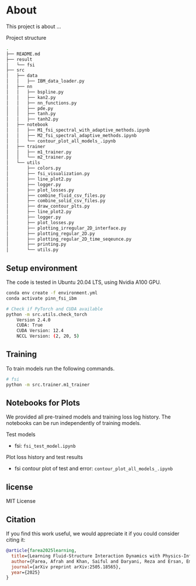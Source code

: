 # About

This project is about ...

Project structure

```bash
.
├── README.md
├── result
│   └── fsi
├── src
│   ├── data
│   │   ├── IBM_data_loader.py
│   ├── nn
│   │   ├── bspline.py
│   │   ├── kan2.py
│   │   ├── nn_functions.py
│   │   ├── pde.py
│   │   ├── tanh.py
│   │   ├── tanh2.py
│   ├── notebook
│   │   ├── M1_fsi_spectral_with_adaptive_methods.ipynb
│   │   ├── M2_fsi_spectral_adaptive_methods.ipynb
│   │   └── contour_plot_all_models_.ipynb  
│   ├── trainer
│   │   ├── m1_trainer.py
│   │   └── m2_trainer.py
│   └── utils
│       ├── colors.py
│       ├── fsi_visualization.py    
│       ├── line_plot2.py
│       ├── logger.py
│       ├── plot_losses.py
│       ├── combine_fluid_csv_files.py
│       ├── combine_solid_csv_files.py
│       ├── draw_contour_plts.py
│       ├── line_plot2.py
│       ├── logger.py
│       ├── plot_losses.py
│       ├── plotting_irregular_2D_interface.py
│       ├── plotting_regular_2D.py
│       ├── plotting_regular_2D_time_seqeunce.py
│       ├── printing.py
│       └── utils.py
```

## Setup environment

The code is tested in Ubuntu 20.04 LTS, using Nvidia A100 GPU.

```bash
conda env create -f environment.yml
conda activate pinn_fsi_ibm

# Check if PyTorch and CUDA available
python -m src.utils.check_torch
    Version 2.4.0
    CUDA: True
    CUDA Version: 12.4
    NCCL Version: (2, 20, 5)
```

## Training

To train models run the following commands.

```bash
# fsi
python -m src.trainer.m1_trainer

```

## Notebooks for Plots

We provided all pre-trained models and training loss log history. The notebooks can be run independently of training models.

Test models

- fsi: `fsi_test_model.ipynb`

Plot loss history and test results

- fsi contour plot of test and error: `contour_plot_all_models_.ipynb`

## license

MIT License

## Citation

If you find this work useful, we would appreciate it if you could consider citing it:

```bibtex
@article{farea2025learning,
  title={Learning Fluid-Structure Interaction Dynamics with Physics-Informed Neural Networks and Immersed Boundary Methods},
  author={Farea, Afrah and Khan, Saiful and Daryani, Reza and Ersan, Emre Cenk and Celebi, Mustafa Serdar},
  journal={arXiv preprint arXiv:2505.18565},
  year={2025}
}
```
